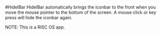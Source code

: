 #HideIBar
HideIBar automatically brings the iconbar to the front when you move the mouse pointer to the bottum of the screen. A mouse click or key press will hide the iconbar again.

NOTE: This is a RISC OS app.